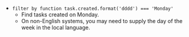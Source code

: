<!-- placeholder to force blank line before included text -->

- ```filter by function task.created.format('dddd') === 'Monday'```
    - Find tasks created on Monday.
    - On non-English systems, you may need to supply the day of the week in the local language.


<!-- placeholder to force blank line after included text -->
